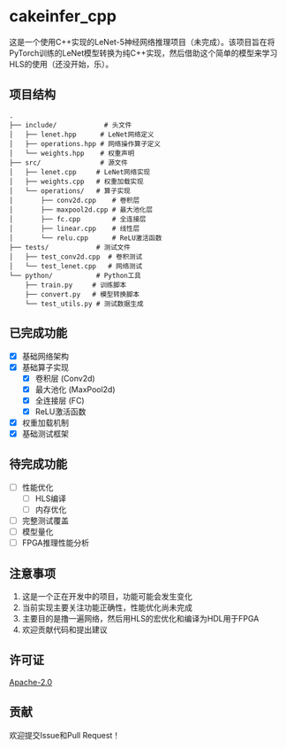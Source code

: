 # cakeinfer_cpp

这是一个使用C++实现的LeNet-5神经网络推理项目（未完成）。该项目旨在将PyTorch训练的LeNet模型转换为纯C++实现，然后借助这个简单的模型来学习HLS的使用（还没开始，乐）。

## 项目结构

```
.
├── include/            # 头文件
│   ├── lenet.hpp      # LeNet网络定义
│   ├── operations.hpp # 网络操作算子定义
│   └── weights.hpp    # 权重声明
├── src/               # 源文件
│   ├── lenet.cpp     # LeNet网络实现
│   ├── weights.cpp   # 权重加载实现
│   └── operations/   # 算子实现
│       ├── conv2d.cpp    # 卷积层
│       ├── maxpool2d.cpp # 最大池化层
│       ├── fc.cpp        # 全连接层
│       ├── linear.cpp    # 线性层
│       └── relu.cpp      # ReLU激活函数
├── tests/            # 测试文件
│   ├── test_conv2d.cpp  # 卷积测试
│   └── test_lenet.cpp   # 网络测试
└── python/           # Python工具
    ├── train.py     # 训练脚本
    ├── convert.py   # 模型转换脚本
    └── test_utils.py # 测试数据生成
```

## 已完成功能

- [x] 基础网络架构
- [x] 基础算子实现
  - [x] 卷积层 (Conv2d)
  - [x] 最大池化 (MaxPool2d)
  - [x] 全连接层 (FC)
  - [x] ReLU激活函数
- [x] 权重加载机制
- [x] 基础测试框架

## 待完成功能

- [ ] 性能优化
  - [ ] HLS编译
  - [ ] 内存优化
- [ ] 完整测试覆盖
- [ ] 模型量化
- [ ] FPGA推理性能分析

## 注意事项

1. 这是一个正在开发中的项目，功能可能会发生变化
2. 当前实现主要关注功能正确性，性能优化尚未完成
3. 主要目的是撸一遍网络，然后用HLS的宏优化和编译为HDL用于FPGA
4. 欢迎贡献代码和提出建议

## 许可证

[Apache-2.0](./LICENSE)

## 贡献

欢迎提交Issue和Pull Request！